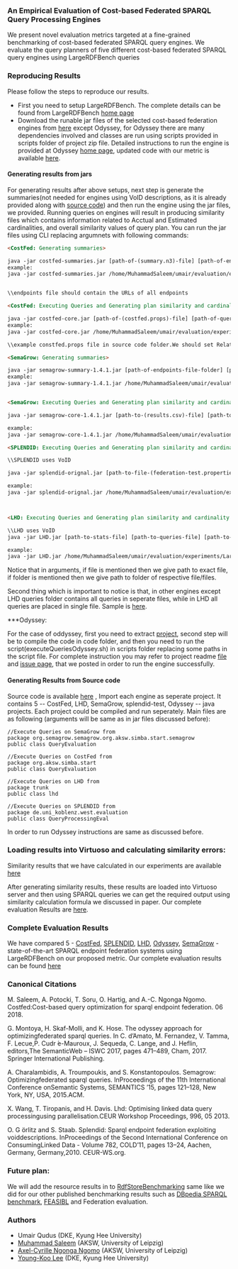 ### An Empirical Evaluation of Cost-based Federated SPARQL Query Processing Engines


We present novel evaluation metrics targeted at a fine-grained benchmarking of cost-based federated SPARQL query engines. 
We evaluate the query planners of five different cost-based federated SPARQL query engines using LargeRDFBench queries

### Reproducing Results
Please follow the steps to reproduce our results. 
* First you need to setup LargeRDFBench. The complete details can be found from LargeRDFBench [home page](https://github.com/dice-group/largerdfbench)
* Download the runable jar files of the selected cost-based federation engines from [here](https://github.com/dice-group/CostBased-FedEval/tree/master/jars) except Odyssey, for Odyssey there are many dependencies involved and classes are run using scripts provided in scripts folder of project zip file. Detailed instructions to run the engine is provided at Odyssey [home page](https://github.com/gmontoya/federatedOptimizer), updated code with our metric is available [here](https://github.com/dice-group/CostBased-FedEval/tree/master/source%20code/Odyssey/federatedOptimizer). 
#### Generating results from jars 
For generating results after above setups, next step is generate the summaries(not needed for engines using VoID descriptions, as it is already provided along with [source code](https://github.com/dice-group/CostBased-FedEval/tree/master/source%20code)) and then run the engine using the jar files, we provided. Running queries on engines will result in producing similarity files which contains information related to Acctual and Estimated cardinalities, and overall similarity values of query plan. You can run the jar files using CLI replacing argumnets with following commands:
``` html
<CostFed: Generating summaries>

java -jar costfed-summaries.jar [path-of-(summary.n3)-file] [path-of-endpoints-text-file-folder]
example:
java -jar costfed-summaries.jar /home/MuhammadSaleem/umair/evaluation/experiments/LargeRDFBenchQueries/queries/index/costfed/summaries/summary.n3 /home/MuhammadSaleem/umair/evaluation/experiments/LargeRDFBenchQueries/endpoints


\\endpoints file should contain the URLs of all endpoints

<CostFed: Executing Queries and Generating plan similarity and cardinality values>

java -jar costfed-core.jar [path-of-(costfed.props)-file] [path-of-query-results-folder] [path-of-queries-folder] [path-of-endpoints-file-folder]  [path-of-similarity-results-folder]
example:
java -jar costfed-core.jar /home/MuhammadSaleem/umair/evaluation/experiments/LargeRDFBenchQueries/queries/index/costfed/costfed.props /home/MuhammadSaleem/umair/evaluation/experiments/query_results /home/MuhammadSaleem/umair/evaluation/experiments/LargeRDFBenchQueries/queries /home/MuhammadSaleem/umair/evaluation/experiments/endpoints  /home/MuhammadSaleem/umair/evaluation/experiments/queries/results

\\example constfed.props file in source code folder.We should set Relative_Error variable to "true" in costfed.prop file. More details about properties and index files is mentioned on project [page](https://github.com/dice-group/CostFed).

<SemaGrow: Generating summaries>

java -jar semagrow-summary-1.4.1.jar [path-of-endpoints-file-folder] [path-of-SemaGrow-index-file]
example:
java -jar semagrow-summary-1.4.1.jar /home/MuhammadSaleem/umair/evaluation/experiments/LargeRDFBenchQueries/queries /home/MuhammadSaleem/umair/evaluation/experiments/LargeRDFBenchQueries/queries/index/semagrow/semagrow4.ttl


<SemaGrow: Executing Queries and Generating plan similarity and cardinality values>:

java -jar semagrow-core-1.4.1.jar [path-to-(results.csv)-file] [path-to-qeruries-file] [path-to-similatiy-error-folder] [path-to-(repository-index.ttl)-file] true 

example:
java -jar semagrow-core-1.4.1.jar /home/MuhammadSaleem/umair/evaluation/experiments/LargeRDFBenchQueries/queries/results/results.csv /home/MuhammadSaleem/umair/evaluation/experiments/LargeRDFBenchQueries/queries/queries /home/MuhammadSaleem/umair/evaluation/experiments/LargeRDFBenchQueries/queries/similarityResults /home/MuhammadSaleem/umair/evaluation/experiments/LargeRDFBenchQueries/queries/index/semagrow/repositoryindex.ttl true

<SPLENDID: Executing Queries and Generating plan similarity and cardinality values>

\\SPLENDID uses VoID 

java -jar splendid-orignal.jar [path-to-file-(federation-test.properties)] [path-to-splendid-output-file] [path-to-queries-folder] [path-to-similarity-results-file] [true]

example:
java -jar splendid-orignal.jar /home/MuhammadSaleem/umair/evaluation/experiments/LargeRDFBenchQueries/queries/index/splendid/eval/federation-test.properties /home/MuhammadSaleem/umair/evaluation/experiments/LargeRDFBenchQueries/queries/res/splendid-output.txt /home/MuhammadSaleem/umair/evaluation/experiments/LargeRDFBenchQueries/queries/queries /home/MuhammadSaleem/umair/evaluation/experiments/LargeRDFBenchQueries/queries/similarityResults true



<LHD: Executing Queries and Generating plan similarity and cardinality values>

\\LHD uses VoID 
java -jar LHD.jar [path-to-stats-file] [path-to-queries-file] [path-to-similarity-results-folder] [true]

example:
java -jar LHD.jar /home/MuhammadSaleem/umair/evaluation/experiments/LargeRDFBenchQueries/queries/index/lhd/stats /home/MuhammadSaleem/umair/evaluation/experiments/LargeRDFBenchQueries/queries/lhdqueries /home/MuhammadSaleem/umair/evaluation/experiments/LargeRDFBenchQueries/queries/results true

```

Notice that in arguments, if file is mentioned then we give path to exact file, if folder is mentioned then we give path to folder of respective file/files. 

Second thing which is important to notice is that, in other engines except LHD queries folder contains all queries in seperate files, while in LHD all queries are placed in single file. Sample is [here](queries/lhdqueries.txt).

***Odyssey:

For the case of oddyssey, first you need to extract [project](federatedOptimizer.rar), second step will be to compile the code in code folder, and then you need to run the script(executeQueriesOdyssey.sh) in scripts folder replacing some paths in the script file. For complete instruction you may refer to project readme [file](https://github.com/gmontoya/federatedOptimizer/blob/master/README.md) and [issue page](https://github.com/gmontoya/federatedOptimizer/issues/2), that we posted in order to run the engine successfully. 

#### Generating Results from Source code
Source code is available [here](https://github.com/dice-group/CostBased-FedEval/tree/master/source%20code) , Import each engine as seperate project. It contains 5 -- CostFed, LHD, SemaGrow, splendid-test, Odyssey -- java projects. Each project could be compiled and run seperately. Main files are as following (arguments will be same as in jar files discussed before):

```
//Execute Queries on SemaGrow from 
package org.semagrow.semagrow.org.aksw.simba.start.semagrow
public class QueryEvaluation 

//Execute Queries on CostFed from 
package org.aksw.simba.start
public class QueryEvaluation 

//Execute Queries on LHD from 
package trunk
public class lhd 

//Execute Queries on SPLENDID from 
package de.uni_koblenz.west.evaluation
public class QueryProcessingEval

```
In order to run Odyssey instructions are same as discussed before.

### Loading results into Virtuoso and calculating similarity errors:
Similarity results that we have calculated in our experiments are available [here](https://github.com/dice-group/CostBased-FedEval/tree/master/results/similarityResults)

After generating similarity results, these results are loaded into Virtuoso server and then using SPARQL queries we can get the required output using similarity calculation formula we discussed in paper. Our complete evaluation Results are [here](https://docs.google.com/spreadsheets/d/1ue0pbR1cZNlmZcETo3pcgqme1vA5DVoNS_1KF8BCwfc/edit?usp=sharing). 

### Complete Evaluation Results
We have compared 5 - [CostFed](https://svn.aksw.org/papers/2018/SEMANTICS_CostFed/public.pdf), [SPLENDID](http://ceur-ws.org/Vol-782/GoerlitzAndStaab_COLD2011.pdf ), [LHD](http://citeseerx.ist.psu.edu/viewdoc/download?doi=10.1.1.362.6974&rep=rep1&type=pdf ), [Odyssey](https://iswc2017.semanticweb.org/wp-content/uploads/papers/MainProceedings/204.pdf ), [SemaGrow](https://www.researchgate.net/publication/281898683_SemaGrow_optimizing_federated_SPARQL_queries) - state-of-the-art SPARQL endpoint federation systems using LargeRDFBench on our proposed metric.
Our complete evaluation results can be found [here](https://github.com/dice-group/CostBased-FedEval/blob/master/results/CostBased-FedEval-Results%20(1)%20(1).xlsx)

### Canonical Citations

M. Saleem, A. Potocki, T. Soru, O. Hartig, and A.-C. Ngonga Ngomo.  Costfed:Cost-based query optimization for sparql endpoint federation.  06 2018.

G. Montoya, H. Skaf-Molli, and K. Hose.  The odyssey approach for optimizingfederated  sparql  queries.   In  C.  d’Amato,  M.  Fernandez,  V.  Tamma,  F.  Lecue,P. Cudr ́e-Mauroux, J. Sequeda, C. Lange, and J. Heflin, editors,The SemanticWeb – ISWC 2017, pages 471–489, Cham, 2017. Springer International Publishing.

A. Charalambidis, A. Troumpoukis, and S. Konstantopoulos. Semagrow: Optimizingfederated sparql queries.  InProceedings of the 11th International Conference onSemantic Systems, SEMANTICS ’15, pages 121–128, New York, NY, USA, 2015.ACM.

X. Wang, T. Tiropanis, and H. Davis. Lhd: Optimising linked data query processingusing parallelisation.CEUR Workshop Proceedings, 996, 05 2013.

O. G ̈orlitz and S.  Staab.   Splendid:  Sparql endpoint federation  exploiting voiddescriptions.  InProceedings of the Second International Conference on ConsumingLinked Data - Volume 782, COLD’11, pages 13–24, Aachen, Germany, Germany,2010. CEUR-WS.org.


### Future plan: 
We will add the resource results in to [RdfStoreBenchmarking](https://www.w3.org/wiki/RdfStoreBenchmarking) same like we did for our other published benchmarking results such as [DBpedia SPARQL benchmark](http://jens-lehmann.org/files/2011/dbpsb.pdf), [FEASIBL](http://svn.aksw.org/papers/2015/ISWC_FEASIBLE/public.pdf) and Federation evaluation.

### Authors
  * Umair Qudus (DKE, Kyung Hee University) 
  * [Muhammad Saleem](https://sites.google.com/site/saleemsweb/) (AKSW, University of Leipzig) 
  * [Axel-Cyrille Ngonga Ngomo](http://aksw.org/AxelNgonga.html) (AKSW, University of Leipzig)
  * [Young-Koo Lee](http://dke.khu.ac.kr/wordpress/professor) (DKE, Kyung Hee University) 
  

